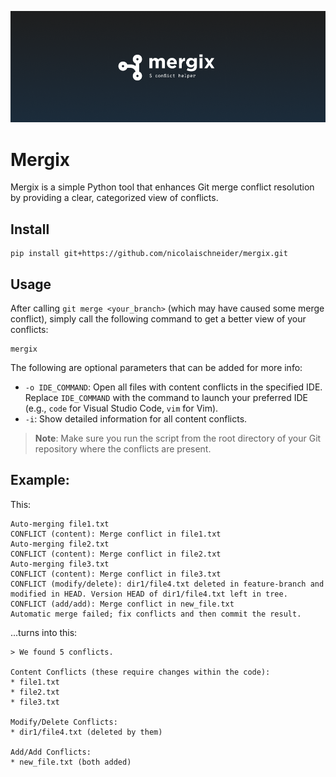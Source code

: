 <p align="center">
    <img src="mergix_theme.png" width="1000" alt="Mergix"/>
</p>

# Mergix

Mergix is a simple Python tool that enhances Git merge conflict resolution by providing a clear, categorized view of conflicts.

## Install
```
pip install git+https://github.com/nicolaischneider/mergix.git
```

## Usage

After calling `git merge <your_branch>` (which may have caused some merge conflict), simply call the following command to get a better view of your conflicts:
```
mergix
```

The following are optional parameters that can be added for more info:

- `-o IDE_COMMAND`: Open all files with content conflicts in the specified IDE. Replace `IDE_COMMAND` with the command to launch your preferred IDE (e.g., `code` for Visual Studio Code, `vim` for Vim).
- `-i`: Show detailed information for all content conflicts.

> **Note**: Make sure you run the script from the root directory of your Git repository where the conflicts are present.

## Example:

This:
```
Auto-merging file1.txt
CONFLICT (content): Merge conflict in file1.txt
Auto-merging file2.txt
CONFLICT (content): Merge conflict in file2.txt
Auto-merging file3.txt
CONFLICT (content): Merge conflict in file3.txt
CONFLICT (modify/delete): dir1/file4.txt deleted in feature-branch and modified in HEAD. Version HEAD of dir1/file4.txt left in tree.
CONFLICT (add/add): Merge conflict in new_file.txt
Automatic merge failed; fix conflicts and then commit the result.
```
...turns into this:
```
> We found 5 conflicts.

Content Conflicts (these require changes within the code):
* file1.txt
* file2.txt
* file3.txt

Modify/Delete Conflicts:
* dir1/file4.txt (deleted by them)

Add/Add Conflicts:
* new_file.txt (both added)
```